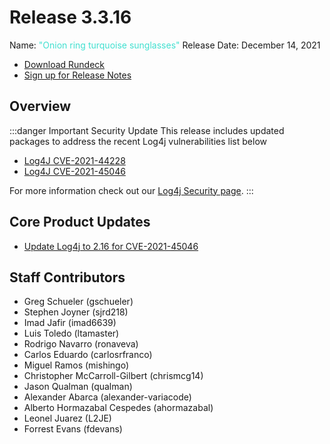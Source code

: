 # Release 3.3.16

Name: <span style="color: turquoise"><span class="glyphicon glyphicon-sunglasses"></span> "Onion ring turquoise sunglasses"</span>
Release Date: December 14, 2021

- [Download Rundeck](https://download.rundeck.com/)
- [Sign up for Release Notes](https://www.rundeck.com/release-notes-signup)


## Overview

:::danger Important Security Update
 This release includes updated packages to address the recent Log4j vulnerabilities list below

 * [Log4J CVE-2021-44228](https://cve.mitre.org/cgi-bin/cvename.cgi?name=CVE-2021-44228)
 * [Log4J CVE-2021-45046](https://cve.mitre.org/cgi-bin/cvename.cgi?name=CVE-2021-45046)  

 For more information check out our [Log4j Security page](/history/CVEs/#log4j-cve-2021-44228).
:::

## Core Product Updates

* [Update Log4j to 2.16 for CVE-2021-45046](https://github.com/rundeck/rundeck/pull/7435)

## Staff Contributors

* Greg Schueler (gschueler)
* Stephen Joyner (sjrd218)
* Imad Jafir (imad6639)
* Luis Toledo (ltamaster)
* Rodrigo Navarro (ronaveva)
* Carlos Eduardo (carlosrfranco)
* Miguel Ramos (mishingo)
* Christopher McCarroll-Gilbert (chrismcg14)
* Jason Qualman (qualman)
* Alexander Abarca (alexander-variacode)
* Alberto Hormazabal Cespedes (ahormazabal)
* Leonel Juarez (L2JE)
* Forrest Evans (fdevans)
